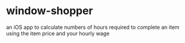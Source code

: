 # window-shopper
an iOS app to calculate numbers of hours required  to complete  an item using the item price and your hourly wage
